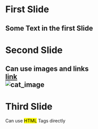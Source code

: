 # First Slide
Some Text in the first Slide  
---
# Second Slide
Can use images and links  
[link](https://www.example.com)  
![cat_image](https://cataas.com/cat)  
---
# Third Slide
Can use <mark>HTML</mark> Tags directly  
